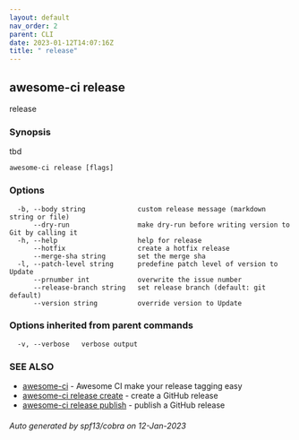 ```yaml
---
layout: default
nav_order: 2
parent: CLI
date: 2023-01-12T14:07:16Z
title: " release"
---
```

## awesome-ci release

release

### Synopsis

tbd

```
awesome-ci release [flags]
```

### Options

```
  -b, --body string             custom release message (markdown string or file)
      --dry-run                 make dry-run before writing version to Git by calling it
  -h, --help                    help for release
      --hotfix                  create a hotfix release
      --merge-sha string        set the merge sha
  -l, --patch-level string      predefine patch level of version to Update
      --prnumber int            overwrite the issue number
      --release-branch string   set release branch (default: git default)
      --version string          override version to Update
```

### Options inherited from parent commands

```
  -v, --verbose   verbose output
```

### SEE ALSO

* [awesome-ci](/commands/awesome-ci/)	 - Awesome CI make your release tagging easy
* [awesome-ci release create](/commands/awesome-ci_release_create/)	 - create a GitHub release
* [awesome-ci release publish](/commands/awesome-ci_release_publish/)	 - publish a GitHub release

###### Auto generated by spf13/cobra on 12-Jan-2023
